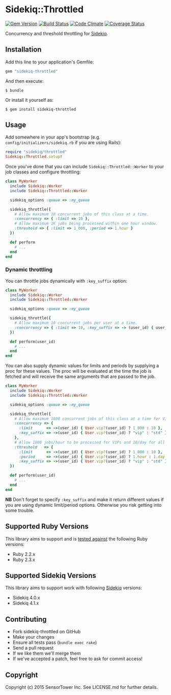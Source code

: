 # Sidekiq::Throttled

[![Gem Version](https://badge.fury.io/rb/sidekiq-throttled.svg)](http://rubygems.org/gems/sidekiq-throttled)
[![Build Status](https://travis-ci.org/sensortower/sidekiq-throttled.svg?branch=master)](https://travis-ci.org/sensortower/sidekiq-throttled)
[![Code Climate](https://codeclimate.com/github/sensortower/sidekiq-throttled.svg?branch=master)](https://codeclimate.com/github/sensortower/sidekiq-throttled)
[![Coverage Status](https://coveralls.io/repos/sensortower/sidekiq-throttled/badge.svg?branch=master&service=github)](https://coveralls.io/github/sensortower/sidekiq-throttled?branch=master)

Concurrency and threshold throttling for [Sidekiq][sidekiq].


## Installation

Add this line to your application's Gemfile:

``` ruby
gem "sidekiq-throttled"
```

And then execute:

    $ bundle

Or install it yourself as:

    $ gem install sidekiq-throttled


## Usage

Add somewhere in your app's bootstrap (e.g. `config/initializers/sidekiq.rb` if
you are using Rails):

``` ruby
require "sidekiq/throttled"
Sidekiq::Throttled.setup!
```

Once you've done that you can include `Sidekiq::Throttled::Worker` to your
job classes and configure throttling:

``` ruby
class MyWorker
  include Sidekiq::Worker
  include Sidekiq::Throttled::Worker

  sidekiq_options :queue => :my_queue

  sidekiq_throttle({
    # Allow maximum 10 concurrent jobs of this class at a time.
    :concurrency => { :limit => 10 },
    # Allow maximum 1K jobs being processed within one hour window.
    :threshold => { :limit => 1_000, :period => 1.hour }
  })

  def perform
    # ...
  end
end
```


### Dynamic throttling

You can throttle jobs dynamically with `:key_suffix` option:

``` ruby
class MyWorker
  include Sidekiq::Worker
  include Sidekiq::Throttled::Worker

  sidekiq_options :queue => :my_queue

  sidekiq_throttle({
    # Allow maximum 10 concurrent jobs per user at a time.
    :concurrency => { :limit => 10, :key_suffix => -> (user_id) { user_id } }
  })

  def perform(user_id)
    # ...
  end
end
```

You can also supply dynamic values for limits and periods by supplying a proc
for these values. The proc will be evaluated at the time the job is fetched
and will receive the same arguments that are passed to the job.

``` ruby
class MyWorker
  include Sidekiq::Worker
  include Sidekiq::Throttled::Worker

  sidekiq_options :queue => :my_queue

  sidekiq_throttle({
    # Allow maximum 1000 concurrent jobs of this class at a time for VIPs and 10 for all other users.
    :concurrency => {
      :limit      => ->(user_id) { User.vip?(user_id) ? 1_000 : 10 },
      :key_suffix => ->(user_id) { User.vip?(user_id) ? "vip" : "std" }
    },
    # Allow 1000 jobs/hour to be processed for VIPs and 10/day for all others
    :threshold   => {
      :limit      => ->(user_id) { User.vip?(user_id) ? 1_000 : 10 },
      :period     => ->(user_id) { User.vip?(user_id) ? 1.hour : 1.day },
      :key_suffix => ->(user_id) { User.vip?(user_id) ? "vip" : "std" }
  })

  def perform(user_id)
    # ...
  end
end
```

**NB** Don't forget to specify `:key_suffix` and make it return different values
if you are using dynamic limit/period options. Otherwise you risk getting into
some trouble.


## Supported Ruby Versions

This library aims to support and is [tested against][travis] the following Ruby
versions:

* Ruby 2.2.x
* Ruby 2.3.x


## Supported Sidekiq Versions

This library aims to support work with following [Sidekiq][sidekiq] versions:

* Sidekiq 4.0.x
* Sidekiq 4.1.x


## Contributing

* Fork sidekiq-throttled on GitHub
* Make your changes
* Ensure all tests pass (`bundle exec rake`)
* Send a pull request
* If we like them we'll merge them
* If we've accepted a patch, feel free to ask for commit access!


## Copyright

Copyright (c) 2015 SensorTower Inc.
See LICENSE.md for further details.


[travis]: http://travis-ci.org/sensortower/sidekiq-throttled
[sidekiq]: https://github.com/mperham/sidekiq
